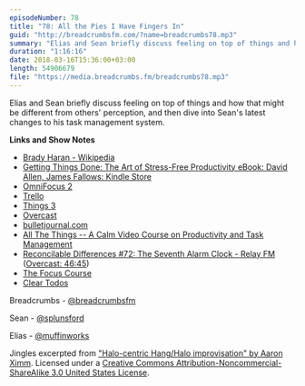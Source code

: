 ```yaml
---
episodeNumber: 78
title: "78: All the Pies I Have Fingers In"
guid: "http://breadcrumbsfm.com/?name=breadcrumbs78.mp3"
summary: "Elias and Sean briefly discuss feeling on top of things and how that might be different from others’ perception, and then dive into Sean’s latest changes to his task management system."
duration: "1:16:16"
date: 2018-03-16T15:36:00+03:00
length: 54906679
file: "https://media.breadcrumbs.fm/breadcrumbs78.mp3"
---
```

Elias and Sean briefly discuss feeling on top of things and how that might be different from others' perception, and then dive into Sean's latest changes to his task management system.

**Links and Show Notes**
- [Brady Haran - Wikipedia](https://en.wikipedia.org/wiki/Brady_Haran)
- [Getting Things Done: The Art of Stress-Free Productivity eBook: David Allen, James Fallows: Kindle Store](http://www.amazon.com/dp/B00KWG9M2E/?tag=breadcrumbsfm-20)
- [OmniFocus 2](https://itunes.apple.com/us/app/omnifocus-2/id904071710?mt=8&uo=4)
- [Trello](https://trello.com/)
- [Things 3](https://itunes.apple.com/us/app/things-3/id904237743?mt=8&uo=4)
- [Overcast](https://itunes.apple.com/us/app/overcast/id888422857?mt=8&uo=4)
- [bulletjournal.com](http://bulletjournal.com/)
- [All The Things -- A Calm Video Course on Productivity and Task Management](https://thesweetsetup.com/things/)
- [Reconcilable Differences #72: The Seventh Alarm Clock - Relay FM](http://relay.fm/rd/72) ([Overcast: 46:45](https://overcast.fm/+E5IPA2Mcs/46:45))
- [The Focus Course](https://thefocuscourse.com/)
- [Clear Todos](https://itunes.apple.com/us/app/clear-todos/id493136154?mt=8&uo=4)

Breadcrumbs - [@breadcrumbsfm](https://twitter.com/breadcrumbsfm)

Sean - [@splunsford](https://twitter.com/splunsford)

Elias - [@muffinworks](https://twitter.com/muffinworks)

Jingles excerpted from ["Halo-centric Hang/Halo improvisation" by Aaron Ximm](http://freemusicarchive.org/music/aaron_ximm/handpans_and_the_hang/). Licensed under a [Creative Commons Attribution-Noncommercial-ShareAlike 3.0 United States License](http://creativecommons.org/licenses/by-nc-sa/3.0/us/).
